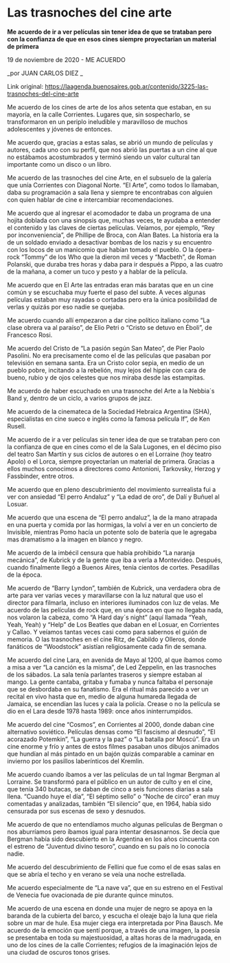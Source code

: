 # Las trasnoches del cine arte

**Me acuerdo de ir a ver películas sin tener idea de que se trataban pero con la confianza de que en esos cines siempre proyectarían un material de primera**

19 de noviembre de 2020 - ME ACUERDO

_por JUAN CARLOS DIEZ _

Link original: https://laagenda.buenosaires.gob.ar/contenido/3225-las-trasnoches-del-cine-arte



Me acuerdo de los cines de arte de los años setenta que estaban, en su mayoría, en la calle Corrientes. Lugares que, sin sospecharlo, se transformaron en un periplo ineludible y maravilloso de muchos adolescentes y jóvenes de entonces.




Me acuerdo que, gracias a estas salas, se abrió un mundo de películas y autores, cada uno con su perfil, que nos abrió las puertas a un cine al que no estábamos acostumbrados y terminó siendo un valor cultural tan importante como un disco o un libro.




Me acuerdo de las trasnoches del cine Arte, en el subsuelo de la galería que unía Corrientes con Diagonal Norte. “El Arte”, como todos lo llamaban, daba su programación a sala llena y siempre te encontrabas con alguien con quien hablar de cine e intercambiar recomendaciones.




Me acuerdo que al ingresar el acomodador te daba un programa de una hojita doblada con una sinopsis que, muchas veces, te ayudaba a entender el contenido y las claves de ciertas películas. Veíamos, por ejemplo, “Rey por inconveniencia”, de Phillipe de Broca, con Alan Bates. La historia era la de un soldado enviado a desactivar bombas de los nazis y su encuentro con los locos de un manicomio que habían tomado el pueblo. O la ópera-rock “Tommy” de los Who que la dieron mil veces y “Macbeth”, de Roman Polanski, que duraba tres horas y daba para ir después a Pippo, a las cuatro de la mañana, a comer un tuco y pesto y a hablar de la película.




Me acuerdo que en El Arte las entradas eran más baratas que en un cine común y se escuchaba muy fuerte el paso del subte. A veces algunas películas estaban muy rayadas o cortadas pero era la única posibilidad de verlas y quizás por eso nadie se quejaba.




Me acuerdo cuando allí empezaron a dar cine político italiano como “La clase obrera va al paraíso”, de Elio Petri o “Cristo se detuvo en Éboli”, de Francesco Rosi.




Me acuerdo del Cristo de “La pasión según San Mateo”, de Pier Paolo Pasolini. No era precisamente como el de las películas que pasaban por televisión en semana santa. Era un Cristo color sepia, en medio de un pueblo pobre, incitando a la rebelión, muy lejos del hippie con cara de bueno, rubio y de ojos celestes que nos miraba desde las estampitas.




Me acuerdo de haber escuchado en una trasnoche del Arte a la Nebbia´s Band y, dentro de un ciclo, a varios grupos de jazz.




Me acuerdo de la cinemateca de la Sociedad Hebraica Argentina (SHA), especialistas en cine sueco e inglés como la famosa película If”, de Ken Rusell.




Me acuerdo de ir a ver películas sin tener idea de que se trataban pero con la confianza de que en cines como el de la Sala Lugones, en el décimo piso del teatro San Martín y sus ciclos de autores o en el Lorraine (hoy teatro Apolo) o el Lorca, siempre proyectarían un material de primera. Gracias a ellos muchos conocimos a directores como Antonioni, Tarkovsky, Herzog y Fassbinder, entre otros.




Me acuerdo que en pleno descubrimiento del movimiento surrealista fui a ver con ansiedad “El perro Andaluz” y “La edad de oro”, de Dalí y Buñuel al Losuar.




Me acuerdo que una escena de “El perro andaluz”, la de la mano atrapada en una puerta y comida por las hormigas, la volví a ver en un concierto de Invisible, mientras Pomo hacía un potente solo de batería que le agregaba mas dramatismo a la imagen en blanco y negro.




Me acuerdo de la imbécil censura que había prohibido “La naranja mecánica”, de Kubrick y de la gente que iba a verla a Montevideo. Después, cuando finalmente llegó a Buenos Aires, tenía cientos de cortes. Pesadillas de la época.




Me acuerdo de “Barry Lyndon”, también de Kubrick, una verdadera obra de arte para ver varias veces y maravillarse con la luz natural que uso el director para filmarla, incluso en interiores iluminados con luz de velas. Me acuerdo de las películas de rock que, en una época en que no llegaba nada, nos volaron la cabeza, como “A Hard day´s night” (aquí llamada “Yeah, Yeah, Yeah) y “Help” de Los Beatles que daban en el Losuar, en Corrientes y Callao. Y veíamos tantas veces casi como para sabernos el guión de memoria. O las trasnoches en el cine Ritz, de Cabildo y Olleros, donde fanáticos de “Woodstock” asistían religiosamente cada fin de semana.




Me acuerdo del cine Lara, en avenida de Mayo al 1200, al que íbamos como a misa a ver “La canción es la misma”, de Led Zeppelin, en las trasnoches de los sábados. La sala tenía parlantes traseros y siempre estaban al mango. La gente cantaba, gritaba y fumaba y nunca faltaba el personaje que se desbordaba en su fanatismo. Era el ritual más parecido a ver un recital en vivo hasta que en, medio de alguna humareda llegada de Jamaica, se encendían las luces y caía la policía. Crease o no la película se dio en el Lara desde 1978 hasta 1989: once años ininterrumpidos.




Me acuerdo del cine “Cosmos”, en Corrientes al 2000, donde daban cine alternativo soviético. Películas densas como “El fascismo al desnudo”, “El acorazado Potemkin”, “La guerra y la paz” o “La batalla por Moscú”. Era un cine enorme y frío y antes de estos filmes pasaban unos dibujos animados que hundían al más pintado en un bajón quizás comparable a caminar en invierno por los pasillos laberínticos del Kremlin.




Me acuerdo cuando íbamos a ver las películas de un tal Ingmar Bergman al Lorraine. Se transformó para el público en un autor de culto y en el cine, que tenía 340 butacas, se daban de cinco a seis funciones diarias a sala llena. “Cuando huye el día”, “El séptimo sello” o “Noche de circo” eran muy comentadas y analizadas, también “El silencio” que, en 1964, había sido censurada por sus escenas de sexo y desnudos.




Me acuerdo de que no entendíamos mucho algunas películas de Bergman o nos aburríamos pero íbamos igual para intentar desasnarnos. Se decía que Bergman había sido descubierto en la Argentina en los años cincuenta con el estreno de “Juventud divino tesoro”, cuando en su país no lo conocía nadie.




Me acuerdo del descubrimiento de Fellini que fue como el de esas salas en que se abría el techo y en verano se veía una noche estrellada.




Me acuerdo especialmente de “La nave va”, que en su estreno en el Festival de Venecia fue ovacionada de pie durante quince minutos.




Me acuerdo de una escena en donde una mujer de negro se apoya en la baranda de la cubierta del barco, y escucha el oleaje bajo la luna que riela sobre un mar de hule. Esa mujer ciega era interpretada por Pina Bausch. Me acuerdo de la emoción que sentí porque, a través de una imagen, la poesía se presentaba en toda su majestuosidad, a altas horas de la madrugada, en uno de los cines de la calle Corrientes; refugios de la imaginación lejos de una ciudad de oscuros tonos grises.



